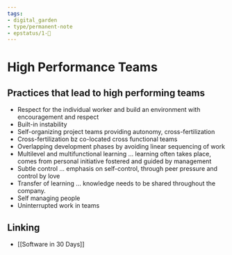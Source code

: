 ```yaml
---
tags: 
- digital_garden
- type/permanent-note
- epstatus/1-🌱
---
```

# High Performance Teams
## Practices that lead to high performing teams
+ Respect for the individual worker and build an environment with encouragement and respect
+ Built-in instability 
+ Self-organizing project teams providing autonomy, cross-fertilization
+ Cross-fertilization bz co-located cross functional teams
+ Overlapping development phases by avoiding linear sequencing of work
+ Multilevel and multifunctional learning ... learning often takes place, comes from personal initiative fostered and guided by management
+ Subtle control ... emphasis on self-control, through peer pressure and control by love
+ Transfer of learning ... knowledge needs to be shared throughout the company.
+ Self managing people
+ Uninterrupted work in teams



## Linking
+ [[Software in 30 Days]]